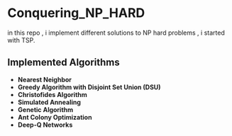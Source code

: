 # Conquering_NP_HARD
in this repo , i implement different solutions to NP hard problems , i started with TSP.

## Implemented Algorithms
- **Nearest Neighbor**
- **Greedy Algorithm with Disjoint Set Union (DSU)**
- **Christofides Algorithm**
- **Simulated Annealing**
- **Genetic Algorithm**
- **Ant Colony Optimization**
- **Deep-Q Networks**
